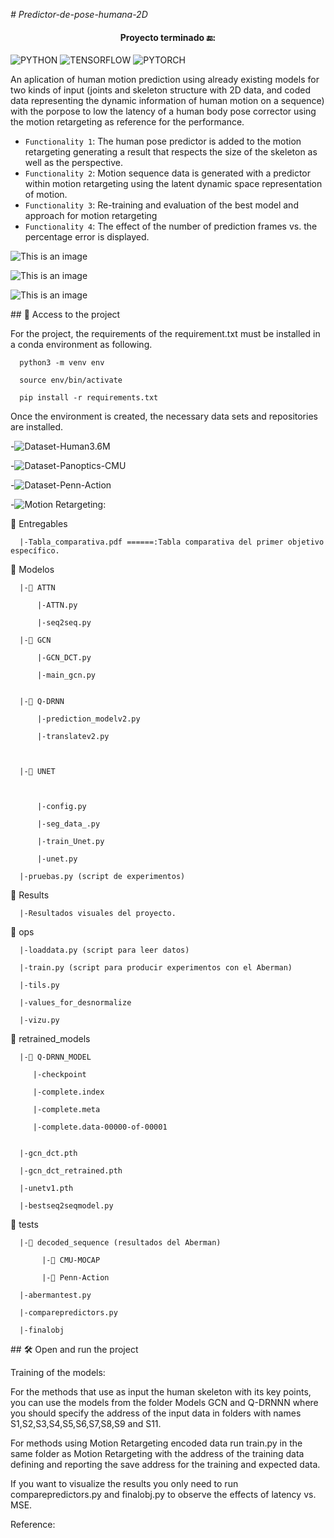 <em> # Predictor-de-pose-humana-2D </em>
<h4 align="center">
 Proyecto terminado 🔚:
</h4>

![PYTHON](https://badgen.net/badge/python/3.7/blue?icon=github)
![TENSORFLOW](https://badgen.net/badge/TF/1.15.5/cyan?icon=github)
![PYTORCH](https://badgen.net/badge/PyTorch/1.6/orange?icon=github)

An aplication of human motion prediction using already existing models for two kinds of input (joints and skeleton structure with 2D data, and coded data representing the dynamic information of human motion on a sequence) with the porpose to low the latency 
of a human body pose corrector using the motion retargeting as reference for the performance.


- `Functionality 1`: The human pose predictor is added to the motion retargeting generating a result that respects the size of the skeleton as well as the perspective.
- `Functionality 2`: Motion sequence data is generated with a predictor within motion retargeting using the latent dynamic space representation of motion.
- `Functionality 3`: Re-training and evaluation of the best model and approach for motion retargeting
- `Functionality 4`: The effect of the number of prediction frames vs. the percentage error is displayed. 


![This is an image](https://github.com/Chr1sus/Predictor-de-pose-humana-2D/blob/master/Results/gcnmethodsv2.gif?raw=true)

![This is an image](https://github.com/Chr1sus/Predictor-de-pose-humana-2D/blob/master/Results/fourmethodsv2.gif?raw=true)

![This is an image](https://github.com/Chr1sus/Predictor-de-pose-humana-2D/blob/master/Results/FINALOBJT.png)
 

\## 📁 Access to the project

For the project, the requirements of the requirement.txt must be installed in a conda environment as following.

      python3 -m venv env

      source env/bin/activate

      pip install -r requirements.txt


Once the environment is created, the necessary data sets and repositories are installed.

-![Dataset-Human3.6M](https://github.com/kotaro-inoue/human3.6m_downloader)

-![Dataset-Panoptics-CMU](https://github.com/CMU-Perceptual-Computing-Lab/panoptic-toolbox)

-![Dataset-Penn-Action](https://github.com/dreamdragon/PennAction)

-![Motion Retargeting:](https://github.com/ChrisWu1997/2D-Motion-Retargeting)


📁 Entregables

      |-Tabla_comparativa.pdf ======:Tabla comparativa del primer objetivo específico.


📁 Modelos

      |-📁 ATTN

          |-ATTN.py

          |-seq2seq.py

      |-📁 GCN

          |-GCN_DCT.py

          |-main_gcn.py


      |-📁 Q-DRNN

          |-prediction_modelv2.py

          |-translatev2.py



      |-📁 UNET



          |-config.py

          |-seg_data_.py

          |-train_Unet.py

          |-unet.py

      |-pruebas.py (script de experimentos)


📁 Results

      |-Resultados visuales del proyecto. 


📁 ops

      |-loaddata.py (script para leer datos)

      |-train.py (script para producir experimentos con el Aberman)

      |-tils.py

      |-values_for_desnormalize

      |-vizu.py

📁 retrained_models

      |-📁 Q-DRNN_MODEL

         |-checkpoint

         |-complete.index

         |-complete.meta

         |-complete.data-00000-of-00001


      |-gcn_dct.pth

      |-gcn_dct_retrained.pth

      |-unetv1.pth

      |-bestseq2seqmodel.py

📁 tests

      |-📁 decoded_sequence (resultados del Aberman)

           |-📁 CMU-MOCAP

           |-📁 Penn-Action

      |-abermantest.py

      |-comparepredictors.py

      |-finalobj





\## 🛠️ Open and run the project

Training of the models: 

For the methods that use as input the human skeleton with its key points, you can use the models from the folder Models GCN and Q-DRNNN where you should specify the address of the input data in folders with names S1,S2,S3,S4,S5,S6,S7,S8,S9 and S11.

For methods using Motion Retargeting encoded data run train.py in the same folder as Motion Retargeting with the address of the training data defining and reporting the save address for the training and expected data.

If you want to visualize the results you only need to run comparepredictors.py and finalobj.py to observe the effects of latency vs. MSE.


Reference:

    
    
                                                                                                                                                                                                           

     
     
     

           
